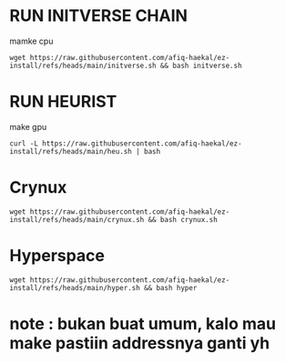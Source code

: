 # RUN INITVERSE CHAIN
mamke cpu
```
wget https://raw.githubusercontent.com/afiq-haekal/ez-install/refs/heads/main/initverse.sh && bash initverse.sh
````
# RUN HEURIST
make gpu
```
curl -L https://raw.githubusercontent.com/afiq-haekal/ez-install/refs/heads/main/heu.sh | bash
```
# Crynux
```
wget https://raw.githubusercontent.com/afiq-haekal/ez-install/refs/heads/main/crynux.sh && bash crynux.sh
```
# Hyperspace
```
wget https://raw.githubusercontent.com/afiq-haekal/ez-install/refs/heads/main/hyper.sh && bash hyper
```

# note : bukan buat umum, kalo mau make pastiin addressnya ganti yh
